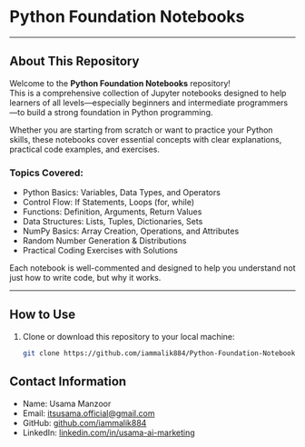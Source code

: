 # Python Foundation Notebooks

---

## About This Repository

Welcome to the **Python Foundation Notebooks** repository!  
This is a comprehensive collection of Jupyter notebooks designed to help learners of all levels—especially beginners and intermediate programmers—to build a strong foundation in Python programming.  

Whether you are starting from scratch or want to practice your Python skills, these notebooks cover essential concepts with clear explanations, practical code examples, and exercises.  

### Topics Covered:
- Python Basics: Variables, Data Types, and Operators  
- Control Flow: If Statements, Loops (for, while)  
- Functions: Definition, Arguments, Return Values  
- Data Structures: Lists, Tuples, Dictionaries, Sets  
- NumPy Basics: Array Creation, Operations, and Attributes  
- Random Number Generation & Distributions  
- Practical Coding Exercises with Solutions  

Each notebook is well-commented and designed to help you understand not just how to write code, but why it works.  

---

## How to Use

1. Clone or download this repository to your local machine:
   ```bash
   git clone https://github.com/iammalik884/Python-Foundation-Notebooks.git
## Contact Information

- Name: Usama Manzoor  
- Email: itsusama.official@gmail.com  
- GitHub: [github.com/iammalik884](https://github.com/iammalik884)  
- LinkedIn: [linkedin.com/in/usama-ai-marketing](https://www.linkedin.com/in/usama-ai-marketing)
